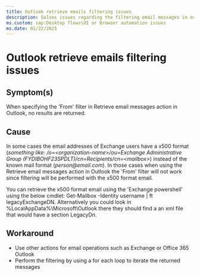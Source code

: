 ```yaml
---
title: Outlook retrieve emails filtering issues
description: Solves issues regarding the filtering email messages in outlook
ms.custom: sap:Desktop flows\UI or Browser automation issues
ms.date: 01/22/2025
---
```


# Outlook retrieve emails filtering issues

## Symptom(s)

When specifying the 'From' filter in Retrieve email messages action in Outlook, no results are returned.

## Cause

In some cases the email addresses of Exchange users have a x500 format (_something like: /o\=<organization-name\>/ou=Exchange Administrative Group (FYDIBOHF23SPDLT)/cn=Recipients/cn=\<mailbox\>_) instead of the known mail format (_person@email.com_). In those cases when using the Retrieve email messages action in Outlook the 'From' filter will not work since filtering will be performed with the x500 format email.

You can retrieve the x500 format email using the 'Exchange powershell' using the below cmdlet:
Get-Mailbox -Identity username | ft legacyExchangeDN.
Alternatively you could look in %LocalAppData%\Microsoft\Outlook there they should find a an xml file that would have a section LegacyDn.

## Workaround

- Use other actions for email operations such as Exchange or Office 365 Outlook
- Perform the filtering by using a for each loop to iterate the returned messages